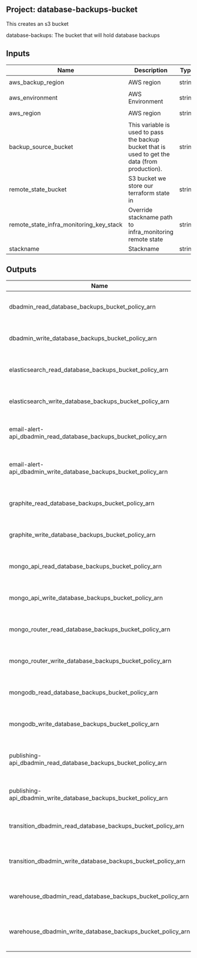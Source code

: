 ## Project: database-backups-bucket

This creates an s3 bucket

database-backups: The bucket that will hold database backups



## Inputs

| Name | Description | Type | Default | Required |
|------|-------------|:----:|:-----:|:-----:|
| aws_backup_region | AWS region | string | `eu-west-2` | no |
| aws_environment | AWS Environment | string | - | yes |
| aws_region | AWS region | string | `eu-west-1` | no |
| backup_source_bucket | This variable is used to pass the backup bucket that is used to get the data (from production). | string | `` | no |
| remote_state_bucket | S3 bucket we store our terraform state in | string | - | yes |
| remote_state_infra_monitoring_key_stack | Override stackname path to infra_monitoring remote state | string | `` | no |
| stackname | Stackname | string | - | yes |

## Outputs

| Name | Description |
|------|-------------|
| dbadmin_read_database_backups_bucket_policy_arn | ARN of the read DBAdmin database_backups-bucket policy |
| dbadmin_write_database_backups_bucket_policy_arn | ARN of the DBAdmin write database_backups-bucket policy |
| elasticsearch_read_database_backups_bucket_policy_arn | ARN of the read elasticsearch database_backups-bucket policy |
| elasticsearch_write_database_backups_bucket_policy_arn | ARN of the elasticsearch write database_backups-bucket policy |
| email-alert-api_dbadmin_read_database_backups_bucket_policy_arn | ARN of the read EmailAlertAPUDBAdmin database_backups-bucket policy |
| email-alert-api_dbadmin_write_database_backups_bucket_policy_arn | ARN of the EmailAlertAPIDBAdmin write database_backups-bucket policy |
| graphite_read_database_backups_bucket_policy_arn | ARN of the read Graphite database_backups-bucket policy |
| graphite_write_database_backups_bucket_policy_arn | ARN of the Graphite write database_backups-bucket policy |
| mongo_api_read_database_backups_bucket_policy_arn | ARN of the read mongo-api database_backups-bucket policy |
| mongo_api_write_database_backups_bucket_policy_arn | ARN of the mongo-api write database_backups-bucket policy |
| mongo_router_read_database_backups_bucket_policy_arn | ARN of the read router_backend database_backups-bucket policy |
| mongo_router_write_database_backups_bucket_policy_arn | ARN of the router_backend write database_backups-bucket policy |
| mongodb_read_database_backups_bucket_policy_arn | ARN of the read mongodb database_backups-bucket policy |
| mongodb_write_database_backups_bucket_policy_arn | ARN of the mongodb write database_backups-bucket policy |
| publishing-api_dbadmin_read_database_backups_bucket_policy_arn | ARN of the read publishing-apiDBAdmin database_backups-bucket policy |
| publishing-api_dbadmin_write_database_backups_bucket_policy_arn | ARN of the publishing-apiDBAdmin write database_backups-bucket policy |
| transition_dbadmin_read_database_backups_bucket_policy_arn | ARN of the read TransitionDBAdmin database_backups-bucket policy |
| transition_dbadmin_write_database_backups_bucket_policy_arn | ARN of the TransitionDBAdmin write database_backups-bucket policy |
| warehouse_dbadmin_read_database_backups_bucket_policy_arn | ARN of the read WarehouseDBAdmin database_backups-bucket policy |
| warehouse_dbadmin_write_database_backups_bucket_policy_arn | ARN of the WarehouseDBAdmin write database_backups-bucket policy |

